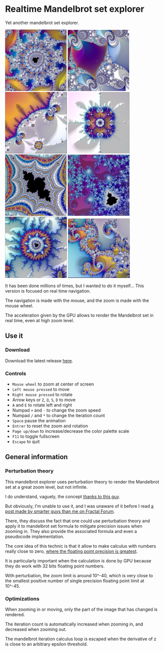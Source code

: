 
# Realtime Mandelbrot set explorer

Yet another mandelbrot set explorer.

![Cover](/assets/illustration_2.png)
![Cover](/assets/illustration_3.png)
![Cover](/assets/illustration_7.png)
![Cover](/assets/illustration.png)
![Cover](/assets/illustration_6.png)
![Cover](/assets/illustration_5.png)
![Cover](/assets/illustration_4.png)
![Cover](/assets/illustration_8.png)


It has been done millions of times, but I wanted to do it myself... This version is focused on real time navigation.

The navigation is made with the mouse, and the zoom is made with the mouse wheel.

The acceleration given by the GPU allows to render the Mandelbrot set in real time, even at high zoom level.

## Use it

### Download

Download the latest release [here](https://github.com/gcollombet/mandelbrot_rust_wgpu/releases/latest).

### Controls

- `Mouse wheel` to zoom at center of screen
- `Left mouse pressed` to move
- `Right mouse pressed` to rotate
- Arrow keys or `Z`, `Q`, `S`, `D` to move
- `A` and `E` to rotate left and right
- Numpad `+` and `-` to change the zoom speed
- Numpad `/` and `*` to change the iteration count
- `Space` pause the animation
- `Entrer` to reset the zoom and rotation
- `Page up/down` to increase/decrease the color palette scale
- `F11` to toggle fullscreen
- `Escape` to quit

## General information

### Perturbation theory

This mandelbrot explorer uses perturbation theory to render the Mandelbrot set at a great zoom level, but not infinite.

I do understand, vaguely, the concept [thanks to this guy](https://www.youtube.com/playlist?list=PL43B1963F261E6E47).

But obviously, I'm unable to use it, and I was unaware of it before 
I read [a post made by smarter guys than me on Fractal Forum](https://fractalforums.org/fractal-mathematics-and-new-theories/28/another-solution-to-perturbation-glitches/4360).

There, they discuss the fact that one could use perturbation theory and apply it to mandelbrot set formula 
to mitigate precision issues when zooming in. They also provide the associated formula and even a pseudocode implementation.

The core idea of this technic is that it allow to make calculus with numbers really close to zero, 
[where the floating point precision is greatest](https://randomascii.wordpress.com/2012/01/11/tricks-with-the-floating-point-format/). 

It is particularly important when the calculation is done by GPU because they do work with 32 bits floating point numbers.

With perturbation, the zoom limit is around 10^-40, which is very close to the smallest positive number of single precision floating point limit at 10^-45.

### Optimizations

When zooming in or moving, only the part of the image that has changed is rendered.

The iteration count is automatically increased when zooming in, and decreased when zooming out.

The mandelbrot iteration calculus loop is escaped when the derivative of z is close to an arbitrary epsilon threshold.
